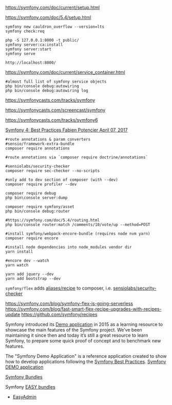 https://symfony.com/doc/current/setup.html

https://symfony.com/doc/5.4/setup.html

```
symfony new cauldron_overflow --version=lts
symfony check:req

php -S 127.0.0.1:8000 -t public/
symfony server:ca:install
symfony server:start
symfony serve

http://localhost:8000/

```

https://symfony.com/doc/current/service_container.html
```
#almost full list of symfony service objects
php bin/console debug:autowiring
php bin/console debug:autowiring log
```

https://symfonycasts.com/tracks/symfony

https://symfonycasts.com/screencast/symfony

https://symfonycasts.com/tracks/symfony6

[Symfony 4: Best Practices Fabien Potencier April 07, 2017](http://fabien.potencier.org/symfony4-best-practices.html)

```
#route annotations & param converters
#sensio/framework-extra-bundle
composer require annotations

#route annotations via `composer require doctrine/annotations`

#sensiolabs/security-checker
composer require sec-checker --no-scripts

#only add to dev section of composer (with --dev)
composer require profiler --dev

composer require debug
php bin\console server:dump

composer require symfony/asset
php bin/console debug:router

#https://symfony.com/doc/5.4/routing.html
php bin/console router:match /comments/10/vote/up --method=POST

#install symfony/webpack-encore-bundle (requires node nvm yarn)
composer require encore

#install node dependencies into node_modules vendor dir
yarn install

#encore dev --watch
yarn watch 

yarn add jquery --dev
yarn add bootstrap --dev

```


`symfony/flex` adds [aliases/recipe](https://github.com/symfony/recipes/tree/master/sensiolabs/security-checker) to composer, 
i.e. [sensiolabs/security-checker](https://packagist.org/packages/sensiolabs/security-checker)

https://symfony.com/blog/symfony-flex-is-going-serverless
https://symfony.com/blog/fast-smart-flex-recipe-upgrades-with-recipes-update
https://github.com/symfony/recipes


Symfony introduced its [Demo application](https://easycorp.github.io/blog//posts/a-new-easyadmin-demo-application) in 2015 as a learning resource to showcase the main features of the Symfony project. We’ve been maintaining it since then and today it’s still a great resource to learn Symfony, to prepare some quick proof of concept and to benchmark new features.

The "Symfony Demo Application" is a reference application 
created to show how to develop applications
following the [Symfony Best Practices](https://symfony.com/doc/current/best_practices.html).
[Symfony DEMO application](https://github.com/symfony/demo)

[Symfony Bundles](https://symfony.com/bundles)

Symfony [EASY bundles](https://github.com/EasyCorp)
* [EasyAdmin](https://easycorp.github.io/blog/)

 



